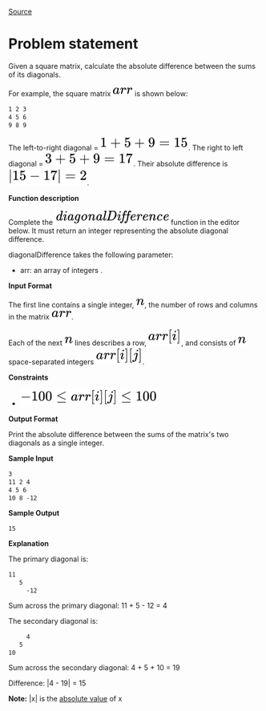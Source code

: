 [Source](https://www.hackerrank.com/challenges/diagonal-difference)
# Problem statement
Given a square matrix, calculate the absolute difference between the sums of its diagonals.  

For example, the square matrix ![](./Resources/Element1.svg) is shown below:  

```
1 2 3
4 5 6
9 8 9  
```
The left-to-right diagonal = ![](./Resources/Element2.svg).  The right to left diagonal = ![](./Resources/Element3.svg).  Their absolute difference is ![](./Resources/Element4.svg).  


**Function description**

Complete the ![](./Resources/Element5.svg) function in the editor below.  It must return an integer representing the absolute diagonal difference.

diagonalDifference takes the following parameter:  


* arr: an array of integers . 

**Input Format**

The first line contains a single integer, ![](./Resources/Element6.svg),  the number of rows and columns in the matrix ![](./Resources/Element1.svg). 


Each of the next ![](./Resources/Element6.svg) lines describes a row, ![](./Resources/Element7.svg), and consists of ![](./Resources/Element6.svg) space-separated integers ![](./Resources/Element8.svg).


**Constraints**


* ![](./Resources/Element9.svg)

**Output Format**

Print the absolute difference between the sums of the matrix's two diagonals as a single integer.


**Sample Input**

```
3
11 2 4
4 5 6
10 8 -12
```

**Sample Output**

```
15
```

**Explanation**

The primary diagonal is:  

```
11
   5
     -12
```
Sum across the primary diagonal: 11 + 5 - 12 = 4 

The secondary diagonal is:



```
     4
   5
10
```
Sum across the secondary diagonal: 4 + 5 + 10 = 19 


Difference: |4 - 19| = 15


**Note:** |x| is the [absolute value](https://www.mathsisfun.com/numbers/absolute-value.html) of x

